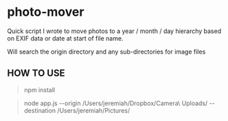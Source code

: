 photo-mover
===========

Quick script I wrote to move photos to a year / month / day hierarchy based on EXIF data or date at start of file name.

Will search the origin directory and any sub-directories for image files


HOW TO USE
----------
> npm install

> node app.js --origin /Users/jeremiah/Dropbox/Camera\ Uploads/ --destination /Users/jeremiah/Pictures/

